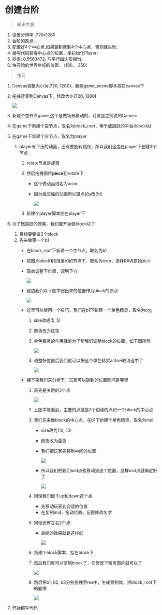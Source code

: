 # 创建台阶

> 知识大纲
1. 设置分辨率: 720x1280
2. 台阶的原点:
3. 配置好4个中心点,如果跳到就到4个中心点，否则就失败;
4. 编写代码获得中心点的位置，来初始化Player;
5. 斜率: 0.5560472, 与平行四边形相当;
6. 块开始的世界坐标的位置: （180， 350）

> 练习
1. Canvas调整大小为(720, 1280)，新建game_scene脚本挂在canvas下
2. 拖拽背景到Canvas下，修改大小(720, 1280)

    ![](./images/背景调整大小.jpg)
    
3. 新建个空节点game,这个是做场景移动的，对就是之前说的Camera
4. 在game下新建个空节点，取名为block_root，用于放跳跃的平台(block块)
5. 在game下新建个空节点，取名为player  
    1. player有下压的动画，还有要旋转跳跃，所以我们这边在player下创建3个节点
        1. rotate节点是旋转
        2. 然后拖拽图片**piece**到rotate下
            * 这个做动画取名为anim
            * 因为做压缩的动画所以锚点的y改为0
            
                ![](./images/piece图片拖拽后效果.jpg)
                
        3. 新建个player脚本挂在player下        

6. 为了做跳跃的效果，我们要开始做block块了
    1. 目标要要做3个block
    2. 先来做第一个b1
        * 在block_root下新建一个空节点，取名为b1
        * 把图片block1拖拽至b1的节点下，取名为icon，选择RAW原始大小
        * 简单调整下位置，调到下方     
        
            ![](./images/调整block1的位置.jpg)      
            
        * 这边我们以下图中圈出来的位置作为block的原点
        
            ![](./images/block原点的位置.png)      
            
        * 这里可以使用一个技巧，我们在b1下新建一个单色精灵，取名为org       
            1. size改成(5, 5)
            2. 颜色改为红色
            3. 单色精灵的作用就是为了帮我们调整block的位置，如下图所示
            
                ![](./images/借助单色精灵调整block位置.png) 
                
            4. 调整好位置后我们就可以把这个单色精灵active取消选中了   
            
                ![](./images/单色精灵active取消选中.jpg) 
                
        * 接下来我们来分析下，玩家可以跳到的位置区间是哪里  
            1. 首先是关键的3个点
            
                ![](./images/主要的3个点.jpg)      
                
            2. 上图中能看到，主要的点就是2个边缘的点和一个block的中心点
            3. 我们先来做block的中心点，在b1下新建个单色精灵，取名为mid
                * size改为(10, 10)
                * 颜色改为蓝色
                * 我们把玩家先移到中间的位置
                
                    ![](./images/玩家移到中间的位置.png)
                    
                * 所以我们把我们mid点也移动到这个位置，这样mid点就确定好了
                
                    ![](./images/确定mid点的坐标.jpg)  
                    
            4. 同理我们做下up和down这个点
                * 先移动玩家到合适的位置
                * 在复制mid，拖动位置，记得修改名字
                
            5. 同理还有左右2个点
                * 最终的效果就是这样的 
                    
                    ![](./images/5个点最终的效果.jpg)    
                    
            6. 新建个block脚本，挂在block下
            7. 然后我们就可以复制block了，在修改下精灵图片就可以了       
            
                ![](./images/三个block.jpg)  
                
            8. 然后把b1, b2, b3分别拖拽至res中，生成预制体，把block_root下的删除
            
                ![](./images/制作预制体.jpg)  
                
7. 开始编写代码                  